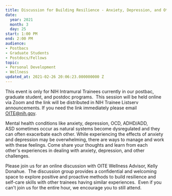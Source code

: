 ```yaml
---
title: Discussion for Building Resilience - Anxiety, Depression, and Other Challenges
date:
  year: 2021
  month: 3
  day: 25
start: 1:00 PM
end: 2:00 PM
audience:
- Postbacs
- Graduate Students
- Postdocs/Fellows
topic:
- Personal Development
- Wellness
updated_at: 2021-02-26 20:06:23.000000000 Z
---
```

This event is only for NIH Intramural Trainees currently in our postbac,
graduate student, and postdoc programs.  This session will be held
online via Zoom and the link will be distributed in NIH Trainee Listserv
announcements. If you need the link immediately please email
OITE@nih.gov. 

Mental health conditions like anxiety, depression, OCD, ADHD/ADD,
ASD sometimes occur as natural systems become dysregulated and they can
often exacerbate each other. While experiencing the effects of anxiety
and depression may be overwhelming, there are ways to manage and work
with these feelings. Come share your thoughts and learn from each
other's experiences in dealing with anxiety, depression, and other
challenges. 

Please join us for an online discussion with OITE Wellness Advisor,
Kelly Donahue.  The discussion group provides a confidential and
welcoming space to explore positive and proactive methods to build
resilience and self-care skills with other trainees having similar
experiences.  Even if you can\'t join us for the entire hour, we
encourage you to still attend.  

<span style="font-size: 10pt;"> </span>

 
